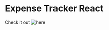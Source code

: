 # Expense Tracker React

Check it out ![here](https://marque-expense-tracker-f12469da090e.herokuapp.com/)
